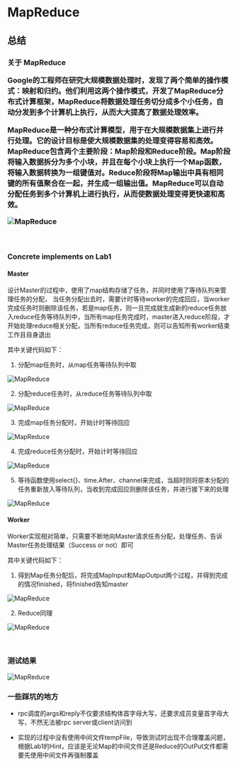 
<h1> MapReduce </h1>

<h2>总结</h2>

<h3> 关于 MapReduce

Google的工程师在研究大规模数据处理时，发现了两个简单的操作模式：映射和归约。他们利用这两个操作模式，开发了MapReduce分布式计算框架，MapReduce将数据处理任务切分成多个小任务，自动分发到多个计算机上执行，从而大大提高了数据处理效率。

MapReduce是一种分布式计算模型，用于在大规模数据集上进行并行处理。它的设计目标是使大规模数据集的处理变得容易和高效。MapReduce包含两个主要阶段：Map阶段和Reduce阶段。Map阶段将输入数据拆分为多个小块，并且在每个小块上执行一个Map函数，将输入数据转换为一组键值对。Reduce阶段将Map输出中具有相同键的所有值聚合在一起，并生成一组输出值。MapReduce可以自动分配任务到多个计算机上进行执行，从而使数据处理变得更快速和高效。

![MapReduce](../images/mapReduce.png)

​<h3>Concrete implements on Lab1</h3>

<h4> Master </h4>

设计Master的过程中，使用了map结构存储了任务，并同时使用了等待队列来管理任务的分配，
当任务分配出去时，需要计时等待worker的完成回应，当worker完成任务时则删除该任务，若是map任务，则一旦完成就生成新的reduce任务放入reduce任务等待队列中，当所有map任务完成时，master进入reduce阶段，才开始处理reduce相关分配，当所有reduce任务完成，则可以告知所有worker结束工作且自身退出

其中关键代码如下：

1. 分配map任务时，从map任务等待队列中取
   
![MapReduce](../images/assignMap.png)

2. 分配reduce任务时，从reduce任务等待队列中取
   
![MapReduce](../images/assignReduce.png)

3. 完成map任务分配时，开始计时等待回应
   
![MapReduce](../images/waitMap.png)

4. 完成reduce任务分配时，开始计时等待回应

![MapReduce](../images/waitReduce.png)

5. 等待函数使用select{}、time.After、channel来完成，当超时则将原本分配的任务重新放入等待队列，当收到完成回应则删除该任务，并进行接下来的处理

![MapReduce](../images/wait.png)

<h4> Worker </h4>

Worker实现相对简单，只需要不断地向Master请求任务分配，处理任务、告诉Master任务处理结果（Success or not）即可

其中关键代码如下：

1. 得到Map任务分配后，将完成MapInput和MapOutput两个过程，并得到完成的情况finished，将finished告知master
   
![MapReduce](../images/mapDeal.png)

2. Reduce同理
   
![MapReduce](../images/reduceDeal.png)

​<h3>测试结果</h3>

![MapReduce](../images/lab1-test.png)

<h3>一些踩坑的地方</h3>

  - rpc调度的args和reply不仅要求结构体首字母大写，还要求成员变量首字母大写，不然无法被rpc server或client访问到
  
  - 实现的过程中没有使用中间文件tempFile，导致测试时出现不合理覆盖问题，根据Lab1的Hint，应该是无论Map的中间文件还是Reduce的OutPut文件都需要先使用中间文件再强制覆盖

